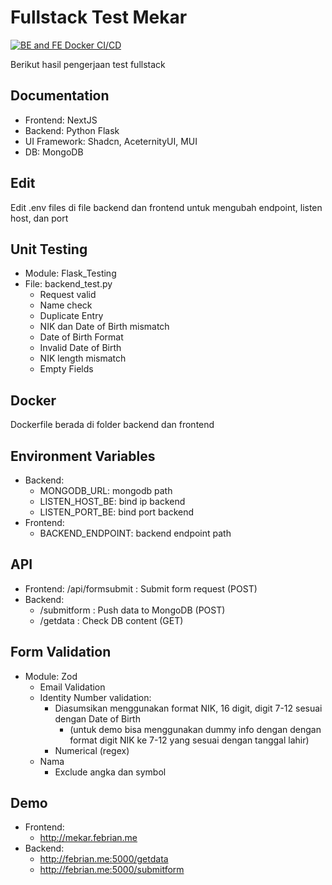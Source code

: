 ﻿
# Fullstack Test Mekar

[![BE and FE Docker CI/CD](https://github.com/Hadesisback/mekar_project/actions/workflows/be-fe.yml/badge.svg)](https://github.com/Hadesisback/mekar_project/actions/workflows/be-fe.yml)

Berikut hasil pengerjaan test fullstack

## Documentation

- Frontend: NextJS
- Backend: Python Flask
- UI Framework: Shadcn, AceternityUI, MUI
- DB: MongoDB

## Edit 
Edit .env files di file backend dan frontend untuk mengubah endpoint, listen host, dan port

## Unit Testing
- Module: Flask_Testing
- File: backend_test.py
    - Request valid
    - Name check
    - Duplicate Entry
    - NIK dan Date of Birth mismatch
    - Date of Birth Format
    - Invalid Date of Birth
    - NIK length mismatch
    - Empty Fields
## Docker
Dockerfile berada di folder backend dan frontend

## Environment Variables
- Backend:
    - MONGODB_URL: mongodb path
    - LISTEN_HOST_BE: bind ip backend
    - LISTEN_PORT_BE: bind port backend
- Frontend:
    - BACKEND_ENDPOINT: backend endpoint path



## API

 - Frontend: /api/formsubmit : Submit form request (POST)
 - Backend: 
    - /submitform : Push data to MongoDB (POST)
    - /getdata : Check DB content (GET)

## Form Validation
 - Module: Zod
    - Email Validation
    - Identity Number validation:
        - Diasumsikan menggunakan format NIK, 16 digit, digit 7-12 sesuai dengan Date of Birth 
            - (untuk demo bisa menggunakan dummy info dengan dengan format digit NIK ke 7-12 yang sesuai dengan tanggal lahir)
        - Numerical (regex)
    - Nama
        - Exclude angka dan symbol
## Demo
- Frontend:
    - http://mekar.febrian.me
- Backend:
    - http://febrian.me:5000/getdata
    - http://febrian.me:5000/submitform
